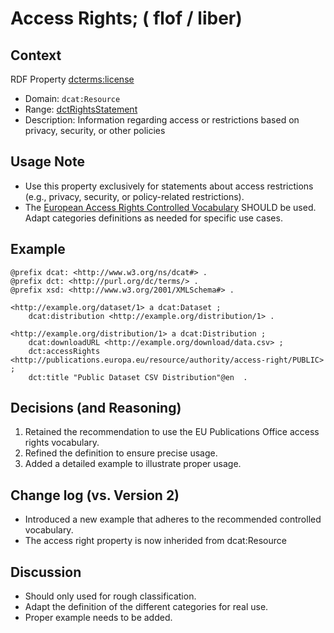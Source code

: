 # Access Rights; ( flof / liber)

## Context
RDF Property [dcterms:license](https://www.w3.org/TR/vocab-dcat-3/#Property:resource_license)

* Domain: `dcat:Resource`
* Range: [dctRightsStatement](https://www.dublincore.org/specifications/dublin-core/dcmi-terms//purl.org/dc/terms/RightsStatement#http://purl.org/dc/terms/RightsStatement)
* Description: Information regarding access or restrictions based on privacy, security, or other policies


## Usage Note
- Use this property exclusively for statements about access restrictions (e.g., privacy, security, or policy-related restrictions).
- The [European Access Rights Controlled Vocabulary](http://publications.europa.eu/resource/authority/access-right) SHOULD be used. Adapt categories definitions as needed for specific use cases. 

## Example

```turtle
@prefix dcat: <http://www.w3.org/ns/dcat#> .
@prefix dct: <http://purl.org/dc/terms/> .
@prefix xsd: <http://www.w3.org/2001/XMLSchema#> .

<http://example.org/dataset/1> a dcat:Dataset ;
    dcat:distribution <http://example.org/distribution/1> .

<http://example.org/distribution/1> a dcat:Distribution ;
    dcat:downloadURL <http://example.org/download/data.csv> ;
    dct:accessRights <http://publications.europa.eu/resource/authority/access-right/PUBLIC> ;
    dct:title "Public Dataset CSV Distribution"@en  .
```


## Decisions (and Reasoning)
1. Retained the recommendation to use the EU Publications Office access rights vocabulary.
2. Refined the definition to ensure precise usage.
3. Added a detailed example to illustrate proper usage.

## Change log (vs. Version 2)
- Introduced a new example that adheres to the recommended controlled vocabulary.
- The access right property is now inherided from dcat:Resource

## Discussion
- Should only used for rough classification.
- Adapt the definition of the different categories for real use.
- Proper example needs to be added.

